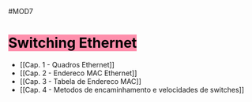 #MOD7

# <mark style="background: #FF5582A6;">Switching Ethernet</mark>

- [[Cap. 1 - Quadros Ethernet]]
- [[Cap. 2 - Endereco MAC Ethernet]]
- [[Cap. 3 - Tabela de Endereco MAC]]
- [[Cap. 4 - Metodos de encaminhamento e velocidades de switches]]